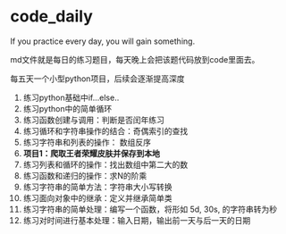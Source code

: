 # code_daily
If you practice every day, you will gain something.

md文件就是每日的练习题目，每天晚上会把该题代码放到code里面去。

每五天一个小型python项目，后续会逐渐提高深度

1. 练习python基础中if...else..
2. 练习python中的简单循环
3. 练习函数创建与调用：判断是否闰年练习
4. 练习循环和字符串操作的结合：奇偶索引的查找
5. 练习字符串和列表的操作： 数组反序
6. **项目1：爬取王者荣耀皮肤并保存到本地**
7. 练习列表和循环的操作：找出数组中第二大的数
8. 练习函数和递归的操作：求N的阶乘
9. 练习字符串的简单方法：字符串大小写转换
10. 练习面向对象中的继承：定义并继承简单类
11. 练习字符串的简单处理：编写一个函数，将形如 5d, 30s, 的字符串转为秒‪‬‪‬‪‬‪‬‪‬‮‬‫‬‪‬‪‬‪‬‪‬‪‬‪‬‮‬‫‬‫‬‪‬‪‬‪‬‪‬‪‬‮‬‪‬‫‬‪‬‪‬‪‬‪‬‪‬‮‬‫‬‫‬‪‬‪‬‪‬‪‬‪‬‮‬‪‬‫‬‪‬‪‬‪‬‪‬‪‬‮‬‫‬‭‬
12. 练习对时间进行基本处理：输入日期，输出前一天与后一天的日期